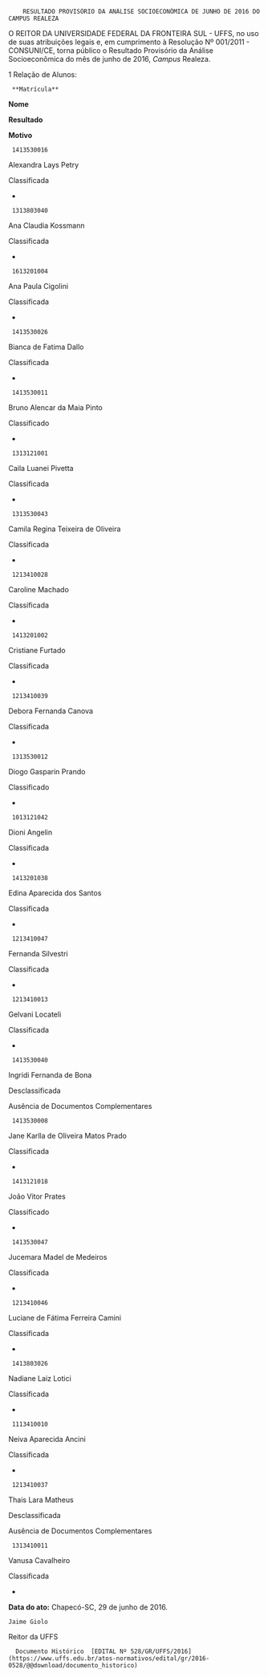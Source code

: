         RESULTADO PROVISÓRIO DA ANÁLISE SOCIOECONÔMICA DE JUNHO DE 2016 DO CAMPUS REALEZA  

O REITOR DA UNIVERSIDADE FEDERAL DA FRONTEIRA SUL - UFFS, no uso de suas atribuições legais e, em cumprimento à Resolução Nº 001/2011 - CONSUNI/CE, torna público o Resultado Provisório da Análise Socioeconômica do mês de junho de 2016, *Campus* Realeza.

 1 Relação de Alunos:

     **Matrícula**

   **Nome**

   **Resultado**

   **Motivo**

     1413530016

   Alexandra Lays Petry

   Classificada

   -

     1313803040

   Ana Claudia Kossmann

   Classificada

   -

     1613201004

   Ana Paula Cigolini

   Classificada

   -

     1413530026

   Bianca de Fatima Dallo

   Classificada

   -

     1413530011

   Bruno Alencar da Maia Pinto

   Classificado

   -

     1313121001

   Caila Luanei Pivetta

   Classificada

   -

     1313530043

   Camila Regina Teixeira de Oliveira

   Classificada

   -

     1213410028

   Caroline Machado

   Classificada

   -

     1413201002

   Cristiane Furtado

   Classificada

   -

     1213410039

   Debora Fernanda Canova

   Classificada

   -

     1313530012

   Diogo Gasparin Prando

   Classificado

   -

     1013121042

   Dioni Angelin

   Classificada

   -

     1413201038

   Edina Aparecida dos Santos

   Classificada

   -

     1213410047

   Fernanda Silvestri

   Classificada

   -

     1213410013

   Gelvani Locateli

   Classificada

   -

     1413530040

   Ingridi Fernanda de Bona

   Desclassificada

   Ausência de Documentos Complementares

     1413530008

   Jane Karlla de Oliveira Matos Prado

   Classificada

   -

     1413121018

   João Vitor Prates

   Classificado

   -

     1413530047

   Jucemara Madel de Medeiros

   Classificada

   -

     1213410046

   Luciane de Fátima Ferreira Camini

   Classificada

   -

     1413803026

   Nadiane Laiz Lotici

   Classificada

   -

     1113410010

   Neiva Aparecida Ancini

   Classificada

   -

     1213410037

   Thais Lara Matheus

   Desclassificada

   Ausência de Documentos Complementares

     1313410011

   Vanusa Cavalheiro

   Classificada

   -

      

   **Data do ato:** Chapecó-SC, 29 de junho de 2016.   
 

    Jaime Giolo   
 Reitor da UFFS 

      Documento Histórico  [EDITAL Nº 528/GR/UFFS/2016](https://www.uffs.edu.br/atos-normativos/edital/gr/2016-0528/@@download/documento_historico)     
      